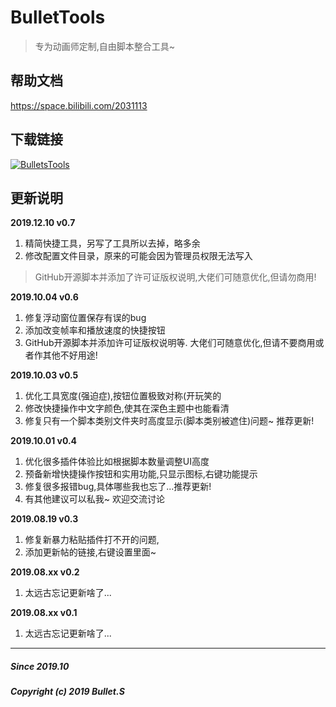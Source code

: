 ﻿<!--
 * @Description: 
 * @Author: Bullet.S
 * @Date: 2019-10-08 18:53:43
 * @LastEditors: Bullet.S
 * @LastEditTime: 2019-10-22 14:27:32
 * @Email: animator.bullet@foxmail.com
 -->
# BulletTools
>专为动画师定制,自由脚本整合工具~
## 帮助文档
https://space.bilibili.com/2031113
## 下载链接
[![BulletsTools](https://img.shields.io/badge/BulletTools-Download-blue?style=flat-square&logo=github)](https://github.com/AnimatorBullet/BulletTools/releases)
## 更新说明
**2019.12.10  v0.7**
1. 精简快捷工具，另写了工具所以去掉，略多余
2. 修改配置文件目录，原来的可能会因为管理员权限无法写入  
> GitHub开源脚本并添加了许可证版权说明,大佬们可随意优化,但请勿商用!

**2019.10.04  v0.6**
1. 修复浮动窗位置保存有误的bug
2. 添加改变帧率和播放速度的快捷按钮
3. GitHub开源脚本并添加许可证版权说明等.
大佬们可随意优化,但请不要商用或者作其他不好用途!

**2019.10.03  v0.5**
1. 优化工具宽度(强迫症),按钮位置极致对称(开玩笑的
2. 修改快捷操作中文字颜色,使其在深色主题中也能看清
3. 修复只有一个脚本类别文件夹时高度显示(脚本类别被遮住)问题~
推荐更新!

**2019.10.01  v0.4**
1. 优化很多插件体验比如根据脚本数量调整UI高度
2. 预备新增快捷操作按钮和实用功能,只显示图标,右键功能提示
3. 修复很多报错bug,具体哪些我也忘了...推荐更新!
4. 有其他建议可以私我~ 欢迎交流讨论

**2019.08.19  v0.3**
1. 修复新暴力粘贴插件打不开的问题,
2. 添加更新帖的链接,右键设置里面~

**2019.08.xx  v0.2**

1. 太远古忘记更新啥了...

**2019.08.xx  v0.1**
1. 太远古忘记更新啥了...

****
##### Since 2019.10
##### Copyright (c) 2019 Bullet.S
